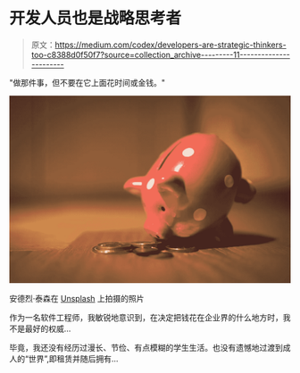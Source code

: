 # 开发人员也是战略思考者

> 原文：<https://medium.com/codex/developers-are-strategic-thinkers-too-c8388d0f50f7?source=collection_archive---------11----------------------->

"做那件事，但不要在它上面花时间或金钱。"

![](img/79428397c84433a73f757ff2a87af461.png)

安德烈·泰森在 [Unsplash](https://unsplash.com/collections/DWWIM05iCyk/finance?utm_source=unsplash&utm_medium=referral&utm_content=creditCopyText) 上拍摄的照片

作为一名软件工程师，我敏锐地意识到，在决定把钱花在企业界的什么地方时，我不是最好的权威…

毕竟，我还没有经历过漫长、节俭、有点模糊的学生生活。也没有遗憾地过渡到成人的“世界”,即租赁并随后拥有…